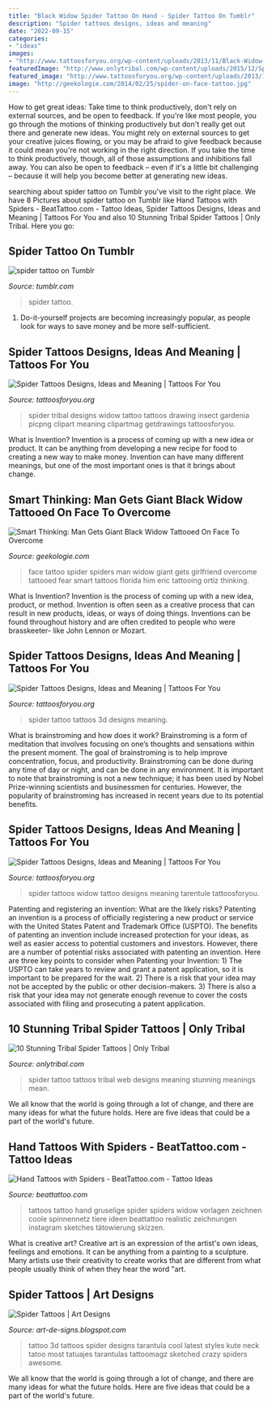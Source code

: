 ```yaml
---
title: "Black Widow Spider Tattoo On Hand - Spider Tattoo On Tumblr"
description: "Spider tattoos designs, ideas and meaning"
date: "2022-09-15"
categories:
- "ideas"
images:
- "http://www.tattoosforyou.org/wp-content/uploads/2013/11/Black-Widow-Spider-Tattoos.jpg"
featuredImage: "http://www.onlytribal.com/wp-content/uploads/2015/12/Spider-Tribal-Tattoos.jpg"
featured_image: "http://www.tattoosforyou.org/wp-content/uploads/2013/11/Spider-Tattoo-3D.jpg"
image: "http://geekologie.com/2014/02/25/spider-on-face-tattoo.jpg"
---
```



How to get great ideas: Take time to think productively, don't rely on external sources, and be open to feedback.
If you're like most people, you go through the motions of thinking productively but don't really get out there and generate new ideas. You might rely on external sources to get your creative juices flowing, or you may be afraid to give feedback because it could mean you're not working in the right direction. If you take the time to think productively, though, all of those assumptions and inhibitions fall away. You can also be open to feedback – even if it's a little bit challenging – because it will help you become better at generating new ideas.

	

		
searching about spider tattoo on Tumblr you've visit to the right place. We have 8 Pictures about spider tattoo on Tumblr like Hand Tattoos with Spiders - BeatTattoo.com - Tattoo Ideas, Spider Tattoos Designs, Ideas and Meaning | Tattoos For You and also 10 Stunning Tribal Spider Tattoos | Only Tribal. Here you go:
		
    
## Spider Tattoo On Tumblr

<img loading=lazy src="https://66.media.tumblr.com/5724888db26c7b20a587a2a0d99530c5/tumblr_pe2zgzuFOq1qag8k4o1_500.jpg" onerror="this.onerror=null;this.src='https://tse3.mm.bing.net/th?id=OIP.1GqND19C2mSGym0sAUT7sAHaHa&amp;pid=15.1';" alt="spider tattoo on Tumblr">

_Source: tumblr.com_

>spider tattoo. 

	

1. Do-it-yourself projects are becoming increasingly popular, as people look for ways to save money and be more self-sufficient.

    
## Spider Tattoos Designs, Ideas And Meaning | Tattoos For You

<img loading=lazy src="http://www.tattoosforyou.org/wp-content/uploads/2013/11/Tribal-Spider-Tattoo-Designs.jpg" onerror="this.onerror=null;this.src='https://tse1.mm.bing.net/th?id=OIP.OAjc7mxXL8-qetbdOJYBiwHaJ4&amp;pid=15.1';" alt="Spider Tattoos Designs, Ideas and Meaning | Tattoos For You">

_Source: tattoosforyou.org_

>spider tribal designs widow tattoo tattoos drawing insect gardenia picpng clipart meaning clipartmag getdrawings tattoosforyou. 

	

What is Invention?
Invention is a process of coming up with a new idea or product. It can be anything from developing a new recipe for food to creating a new way to make money. Invention can have many different meanings, but one of the most important ones is that it brings about change.

    
## Smart Thinking: Man Gets Giant Black Widow Tattooed On Face To Overcome

<img loading=lazy src="http://geekologie.com/2014/02/25/spider-on-face-tattoo.jpg" onerror="this.onerror=null;this.src='https://tse2.mm.bing.net/th?id=OIP.GcUMKuXUpn72ci-e95Nj6QHaFj&amp;pid=15.1';" alt="Smart Thinking: Man Gets Giant Black Widow Tattooed On Face To Overcome">

_Source: geekologie.com_

>face tattoo spider spiders man widow giant gets girlfriend overcome tattooed fear smart tattoos florida him eric tattooing ortiz thinking. 

	

What is Invention?
Invention is the process of coming up with a new idea, product, or method. Invention is often seen as a creative process that can result in new products, ideas, or ways of doing things. Inventions can be found throughout history and are often credited to people who were brasskeeter- like John Lennon or Mozart.

    
## Spider Tattoos Designs, Ideas And Meaning | Tattoos For You

<img loading=lazy src="http://www.tattoosforyou.org/wp-content/uploads/2013/11/Spider-Tattoo-3D.jpg" onerror="this.onerror=null;this.src='https://tse2.mm.bing.net/th?id=OIP.th6aITxrg8Nekxj4nner3AHaJ3&amp;pid=15.1';" alt="Spider Tattoos Designs, Ideas and Meaning | Tattoos For You">

_Source: tattoosforyou.org_

>spider tattoo tattoos 3d designs meaning. 

	

What is brainstroming and how does it work?
Brainstroming is a form of meditation that involves focusing on one’s thoughts and sensations within the present moment. The goal of brainstroming is to help improve concentration, focus, and productivity. Brainstroming can be done during any time of day or night, and can be done in any environment. It is important to note that brainstroming is not a new technique; it has been used by Nobel Prize-winning scientists and businessmen for centuries. However, the popularity of brainstroming has increased in recent years due to its potential benefits.

    
## Spider Tattoos Designs, Ideas And Meaning | Tattoos For You

<img loading=lazy src="http://www.tattoosforyou.org/wp-content/uploads/2013/11/Black-Widow-Spider-Tattoos.jpg" onerror="this.onerror=null;this.src='https://tse1.mm.bing.net/th?id=OIP.-xuflm_cBCcgz3aJP9YzJAHaJ6&amp;pid=15.1';" alt="Spider Tattoos Designs, Ideas and Meaning | Tattoos For You">

_Source: tattoosforyou.org_

>spider tattoos widow tattoo designs meaning tarentule tattoosforyou. 

	

Patenting and registering an invention: What are the likely risks?
Patenting an invention is a process of officially registering a new product or service with the United States Patent and Trademark Office (USPTO). The benefits of patenting an invention include increased protection for your ideas, as well as easier access to potential customers and investors. However, there are a number of potential risks associated with patenting an invention. Here are three key points to consider when Patenting your Invention: 1) The USPTO can take years to review and grant a patent application, so it is important to be prepared for the wait. 2) There is a risk that your idea may not be accepted by the public or other decision-makers. 3) There is also a risk that your idea may not generate enough revenue to cover the costs associated with filing and prosecuting a patent application.

    
## 10 Stunning Tribal Spider Tattoos | Only Tribal

<img loading=lazy src="http://www.onlytribal.com/wp-content/uploads/2015/12/Spider-Tribal-Tattoos.jpg" onerror="this.onerror=null;this.src='https://tse1.mm.bing.net/th?id=OIP.O3PB_aSD1Y_uBeZD55vsDAAAAA&amp;pid=15.1';" alt="10 Stunning Tribal Spider Tattoos | Only Tribal">

_Source: onlytribal.com_

>spider tattoo tattoos tribal web designs meaning stunning meanings mean. 

	

We all know that the world is going through a lot of change, and there are many ideas for what the future holds. Here are five ideas that could be a part of the world's future.

    
## Hand Tattoos With Spiders - BeatTattoo.com - Tattoo Ideas

<img loading=lazy src="http://beattattoo.com/wp-content/uploads/2020/07/624.jpg" onerror="this.onerror=null;this.src='https://tse4.mm.bing.net/th?id=OIP.WaAd3FD3JfOJtprotwcGhgHaHS&amp;pid=15.1';" alt="Hand Tattoos with Spiders - BeatTattoo.com - Tattoo Ideas">

_Source: beattattoo.com_

>tattoos tattoo hand gruselige spider spiders widow vorlagen zeichnen coole spinnennetz tiere ideen beattattoo realistic zeichnungen instagram sketches tätowierung skizzen. 

	

What is creative art?
Creative art is an expression of the artist's own ideas, feelings and emotions. It can be anything from a painting to a sculpture. Many artists use their creativity to create works that are different from what people usually think of when they hear the word "art.

    
## Spider Tattoos | Art Designs

<img loading=lazy src="https://2.bp.blogspot.com/--k38B96RNcQ/UZp8flNWgYI/AAAAAAAAEIs/XjFfxmIQFT0/s1600/3d+spider+neck+tattoos.jpg" onerror="this.onerror=null;this.src='https://tse1.mm.bing.net/th?id=OIP.vy3oPV1-QOzOQ-NAN24OZwHaHa&amp;pid=15.1';" alt="Spider Tattoos | Art Designs">

_Source: art-de-signs.blogspot.com_

>tattoo 3d tattoos spider designs tarantula cool latest styles kute neck tatoo most tatuajes tarantulas tattoomagz sketched crazy spiders awesome. 

	

We all know that the world is going through a lot of change, and there are many ideas for what the future holds. Here are five ideas that could be a part of the world's future.

